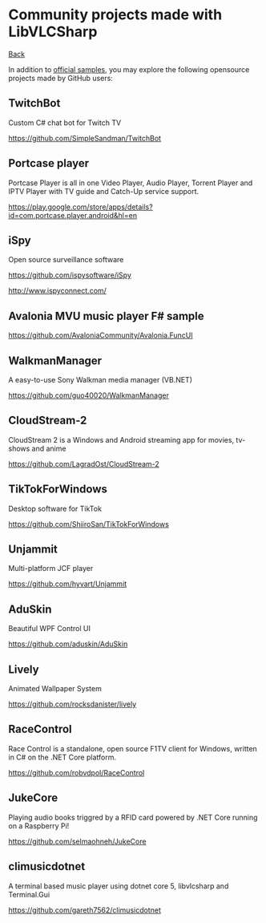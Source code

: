 # Community projects made with LibVLCSharp

[Back](home.md)

In addition  to [official samples](https://github.com/mfkl/libvlcsharp-samples), you may explore the following opensource projects made by GitHub users:

## TwitchBot 

Custom C# chat bot for Twitch TV

https://github.com/SimpleSandman/TwitchBot

## Portcase player

Portcase Player is all in one Video Player, Audio Player, Torrent Player and IPTV Player with TV guide and Catch-Up service support.

https://play.google.com/store/apps/details?id=com.portcase.player.android&hl=en

## iSpy

Open source surveillance software

https://github.com/ispysoftware/iSpy

http://www.ispyconnect.com/

## Avalonia MVU music player F# sample

https://github.com/AvaloniaCommunity/Avalonia.FuncUI

## WalkmanManager 

A easy-to-use Sony Walkman media manager (VB.NET)

https://github.com/guo40020/WalkmanManager

## CloudStream-2

CloudStream 2 is a Windows and Android streaming app for movies, tv-shows and anime

https://github.com/LagradOst/CloudStream-2

## TikTokForWindows

Desktop software for TikTok

https://github.com/ShiiroSan/TikTokForWindows

## Unjammit

Multi-platform JCF player

https://github.com/hyvart/Unjammit

## AduSkin

Beautiful WPF Control UI

https://github.com/aduskin/AduSkin

## Lively

Animated Wallpaper System

https://github.com/rocksdanister/lively

## RaceControl

Race Control is a standalone, open source F1TV client for Windows, written in C# on the .NET Core platform.

https://github.com/robvdpol/RaceControl

## JukeCore

Playing audio books triggred by a RFID card powered by .NET Core running on a Raspberry Pi!

https://github.com/selmaohneh/JukeCore

## climusicdotnet

A terminal based music player using dotnet core 5, libvlcsharp and Terminal.Gui

https://github.com/gareth7562/climusicdotnet